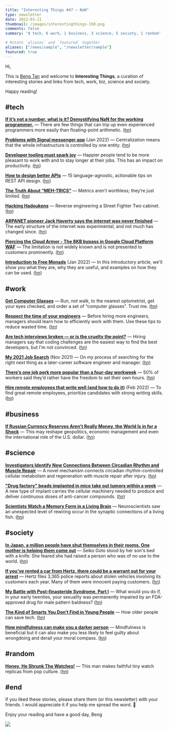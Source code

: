 ```yaml
---
title: "Interesting Things #47 — NaN"
type: newsletter
date: 2022-03-11
thumbnail: /images/interestingthings-150.png
comments: false
summary: '9 tech, 6 work, 1 business, 3 science, 5 society, 1 random'

# Rotate `aliases` and `featured` together
aliases: ["/news/sample", "/newsletter/sample"]
featured: true
---
```


Hi,

This is [Beng Tan](https://bengtan.com/about/) and welcome to **Interesting Things**, a curation of interesting stories and links from tech, work, biz, science and society.

Happy reading!


## #tech

**[If it’s not a number, what is it? Demystifying NaN for the working programmer.](https://www.lucidchart.com/techblog/2022/03/04/if-its-not-a-number-what-is-it-demystifying-nan-for-the-working-programmer/?utm_source=bengtan.com/interesting-things/047)** — There are few things that can trip up even experienced programmers more easily than floating-point arithmetic. ([hn](https://news.ycombinator.com/item?id=30558690))

**[Problems with Signal messenger app](https://ravidwivedi.in/signal/?utm_source=bengtan.com/interesting-things/047)** (Jan 2022) — Centralization means that the whole infrastructure is controlled by one entity. ([hn](https://news.ycombinator.com/item?id=30548307))

**[Developer tooling must spark joy](https://vaghetti.dev/posts/joy/?utm_source=bengtan.com/interesting-things/047)** — Happier people tend to be more pleasant to work with and to stay longer at their jobs. This has an impact on productivity. ([hn](https://news.ycombinator.com/item?id=30547037))

**[How to design better APIs](https://r.bluethl.net/how-to-design-better-apis?utm_source=bengtan.com/interesting-things/047)** — 15 language-agnostic, actionable tips on REST API design. ([hn](https://news.ycombinator.com/item?id=30552578))

**[The Truth About “MEH-TRICS”](https://www.honeycomb.io/blog/truth-about-meh-trics-metrics/?utm_source=bengtan.com/interesting-things/047)** — Metrics aren’t worthless; they’re just limited. ([hn](https://news.ycombinator.com/item?id=30497720))

**[Hacking Hadoukens](https://wrongbaud.github.io/sf-slides/?utm_source=bengtan.com/interesting-things/047)** — Reverse engineering a Street Fighter Two cabinet. ([hn](https://news.ycombinator.com/item?id=30555036))

**[ARPANET pioneer Jack Haverty says the internet was never finished](https://www.theregister.com/2022/03/01/the_internet_is_so_hard/?utm_source=bengtan.com/interesting-things/047)** — The early structure of the internet was experimental, and not much has changed since. ([hn](https://news.ycombinator.com/item?id=30520450))

**[Piercing the Cloud Armor - The 8KB bypass in Google Cloud Platform WAF](https://kloudle.com/blog/piercing-the-cloud-armor-the-8kb-bypass-in-google-cloud-platform-waf?utm_source=bengtan.com/interesting-things/047)** — The limitation is not widely known and is not presented to customers prominently. ([hn](https://news.ycombinator.com/item?id=30539393))

**[Introduction to Free Monads](https://serokell.io/blog/introduction-to-free-monads?utm_source=bengtan.com/interesting-things/047)** (Jan 2022) — In this introductory article, we'll show you what they are, why they are useful, and examples on how they can be used. ([hn](https://news.ycombinator.com/item?id=30561583))


## #work

**[Get Computer Glasses](https://www.tbray.org/ongoing/When/202x/2022/03/04/Get-Computer-Glasses?utm_source=bengtan.com/interesting-things/047)** — Run, not walk, to the nearest optometrist, get your eyes checked, and order a set of “computer glasses”. Trust me. ([hn](https://news.ycombinator.com/item?id=30560500))

**[Respect the time of your engineers](https://www.globalapptesting.com/engineering/respect-the-time-of-your-engineers?utm_source=bengtan.com/interesting-things/047)** — Before hiring more engineers, managers should learn how to efficiently work with them. Use these tips to reduce wasted time. ([hn](https://news.ycombinator.com/item?id=30544948))

**[Are tech interviews broken — or is the cruelty the point?](https://leftalign.substack.com/p/are-tech-interviews-broken-or-is?utm_source=bengtan.com/interesting-things/047)** — Hiring managers say that coding challenges are the easiest way to find the best developers, but I'm not convinced. ([hn](https://news.ycombinator.com/item?id=30553877))

**[My 2021 Job Search](https://trellick.work/writing/job-search-2021/?utm_source=bengtan.com/interesting-things/047)** (Nov 2021) — On my process of searching for the right next thing as a later-career software engineer and manager. ([hn](https://news.ycombinator.com/item?id=30556024))

**[There’s one job perk more popular than a four-day workweek](https://qz.com/work/2135247/the-one-job-perk-more-popular-than-a-4-day-workweek/?utm_source=bengtan.com/interesting-things/047)** — 50% of workers said they’d rather have the freedom to set their own hours. ([hn](https://news.ycombinator.com/item?id=30517155))

**[Hire remote employees that write well (and how to do it)](https://pulseasync.com/blog/hire-remote-employees-that-write-well/?utm_source=bengtan.com/interesting-things/047)** (Feb 2022) — To find great remote employees, prioritize candidates with strong writing skills. ([hn](https://news.ycombinator.com/item?id=30334705))


## #business

**[If Russian Currency Reserves Aren’t Really Money, the World Is in for a Shock](https://archive.ph/fmEN2?utm_source=bengtan.com/interesting-things/047)** — This may reshape geopolitics, economic management and even the international role of the U.S. dollar. ([hn](https://news.ycombinator.com/item?id=30544469))


## #science

**[Investigators Identify New Connections Between Circadian Rhythm and Muscle Repair](https://news.feinberg.northwestern.edu/2022/02/investigators-identify-new-connections-between-circadian-rhythm-and-muscle-repair/?utm_source=bengtan.com/interesting-things/047)** — A novel mechanism connects circadian rhythm-controlled cellular metabolism and regeneration with muscle repair after injury. ([hn](https://news.ycombinator.com/item?id=30561781))

**["Drug factory" beads implanted in mice take out tumors within a week](https://newatlas.com/medical/drug-factory-beads-tumors-cancer-week/?utm_source=bengtan.com/interesting-things/047)** — A new type of implant carries the cellular machinery needed to produce and deliver continuous doses of anti-cancer compounds. ([hn](https://news.ycombinator.com/item?id=30546963))

**[Scientists Watch a Memory Form in a Living Brain](https://www.quantamagazine.org/scientists-watch-a-memory-form-in-a-living-brain-20220303/?utm_source=bengtan.com/interesting-things/047)** — Neuroscientists saw an unexpected level of rewiring occur in the synaptic connections of a living fish. ([hn](https://news.ycombinator.com/item?id=30572633))


## #society

**[In Japan, a million people have shut themselves in their rooms. One mother is helping them come out](https://www.abc.net.au/news/2022-02-17/hikikomori-seiko-goto-japan/100792330?utm_source=bengtan.com/interesting-things/047)** — Seiko Goto stood by her son's bed with a knife: She feared she had raised a person who was of no use to the world. ([hn](https://news.ycombinator.com/item?id=30549914))

**[If you’ve rented a car from Hertz, there could be a warrant out for your arrest](https://12ft.io/proxy?q=https://www.usatoday.com/story/money/2022/03/02/rental-car-hertz-warrant-arrest/9330894002&utm_source=bengtan.com/interesting-things/047)** — Hertz files 3,365 police reports about stolen vehicles involving its customers each year. Many of them were innocent paying customers. ([hn](https://news.ycombinator.com/item?id=30560812))

**[My Battle with Post-finasteride Syndrome, Part I](https://medium.com/@bladley/my-battle-with-post-finasteride-syndrome-part-i-9a75442d939f?utm_source=bengtan.com/interesting-things/047)** — What would you do if, in your early twenties, your sexuality was permanently impaired by an FDA-approved drug for male pattern baldness? ([hn](https://news.ycombinator.com/item?id=30557068))

**[The Kind of Smarts You Don’t Find in Young People](https://www.theatlantic.com/family/archive/2022/03/older-workers-silicon-valley-business/623880/?utm_source=bengtan.com/interesting-things/047)** — How older people can save tech. ([hn](https://news.ycombinator.com/item?id=30550087))

**[How mindfulness can make you a darker person](https://www.bbc.com/worklife/article/20220302-how-mindfulness-can-make-you-a-darker-person?utm_source=bengtan.com/interesting-things/047)** — Mindfulness is beneficial but it can also make you less likely to feel guilty about wrongdoing and derail your moral compass. ([hn](https://news.ycombinator.com/item?id=30556022))


## #random

**[Honey, He Shrunk The Watches!](https://www.hodinkee.com/articles/honey-he-shrunk-the-watches?utm_source=bengtan.com/interesting-things/047)** — This man makes faithful tiny watch replicas from pop culture. ([hn](https://news.ycombinator.com/item?id=30562219))


## #end

If you liked these stories, please share them (or this newsletter) with your friends. I would appreciate it if you help me spread the word. 🙏

Enjoy your reading and have a good day,
Beng

![](https://bengtan.com/images/portrait-40.png)

